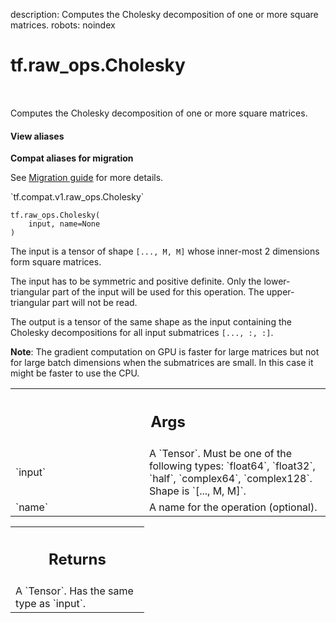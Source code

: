 description: Computes the Cholesky decomposition of one or more square matrices.
robots: noindex

# tf.raw_ops.Cholesky

<!-- Insert buttons and diff -->

<table class="tfo-notebook-buttons tfo-api nocontent" align="left">

</table>



Computes the Cholesky decomposition of one or more square matrices.

<section class="expandable">
  <h4 class="showalways">View aliases</h4>
  <p>
<b>Compat aliases for migration</b>
<p>See
<a href="https://www.tensorflow.org/guide/migrate">Migration guide</a> for
more details.</p>
<p>`tf.compat.v1.raw_ops.Cholesky`</p>
</p>
</section>

<pre class="devsite-click-to-copy prettyprint lang-py tfo-signature-link">
<code>tf.raw_ops.Cholesky(
    input, name=None
)
</code></pre>



<!-- Placeholder for "Used in" -->

The input is a tensor of shape `[..., M, M]` whose inner-most 2 dimensions
form square matrices.

The input has to be symmetric and positive definite. Only the lower-triangular
part of the input will be used for this operation. The upper-triangular part
will not be read.

The output is a tensor of the same shape as the input
containing the Cholesky decompositions for all input submatrices `[..., :, :]`.

**Note**: The gradient computation on GPU is faster for large matrices but
not for large batch dimensions when the submatrices are small. In this
case it might be faster to use the CPU.

<!-- Tabular view -->
 <table class="responsive fixed orange">
<colgroup><col width="214px"><col></colgroup>
<tr><th colspan="2"><h2 class="add-link">Args</h2></th></tr>

<tr>
<td>
`input`
</td>
<td>
A `Tensor`. Must be one of the following types: `float64`, `float32`, `half`, `complex64`, `complex128`.
Shape is `[..., M, M]`.
</td>
</tr><tr>
<td>
`name`
</td>
<td>
A name for the operation (optional).
</td>
</tr>
</table>



<!-- Tabular view -->
 <table class="responsive fixed orange">
<colgroup><col width="214px"><col></colgroup>
<tr><th colspan="2"><h2 class="add-link">Returns</h2></th></tr>
<tr class="alt">
<td colspan="2">
A `Tensor`. Has the same type as `input`.
</td>
</tr>

</table>

